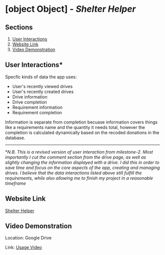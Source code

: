 # [object Object] - *Shelter Helper*

## Sections
1. [User Interactions](#user-interactions)
2. [Website Link](#website-link)
3. [Video Demonstration](#video-demonstration)

## User Interactions*

Specfic kinds of data the app uses:

* User's recently viewed drives
* User's recently created drives
* Drive information
* Drive completion
* Requirement information
* Requirement completion

Information is separate from completion becuase information covers things like a requirements name and the quantity it needs total, however the completion is calculated dynamically based on the recoded donations in the database.

---

**N.B. This is a revised version of user interaction from milestone-2. Most importantly I cut the comment section from the drive page, as well as slightly changing the information displayed with a drive. I did this in order to save time and focus on the core aspects of the app, creating and managing drives. I believe that the data interactions listed above still fulfill the requirements, while also allowing me to finish my project in a reasonable timeframe*

## Website Link

[Shelter Helper](https://cs326-project-object-object.herokuapp.com)

## Video Demonstration

Location: Google Drive

Link: [Usage Video](https://drive.google.com/file/d/1G-UHr6frmQV5_-cPGPMPP0nr8k7aUyc5/view?usp=sharing)